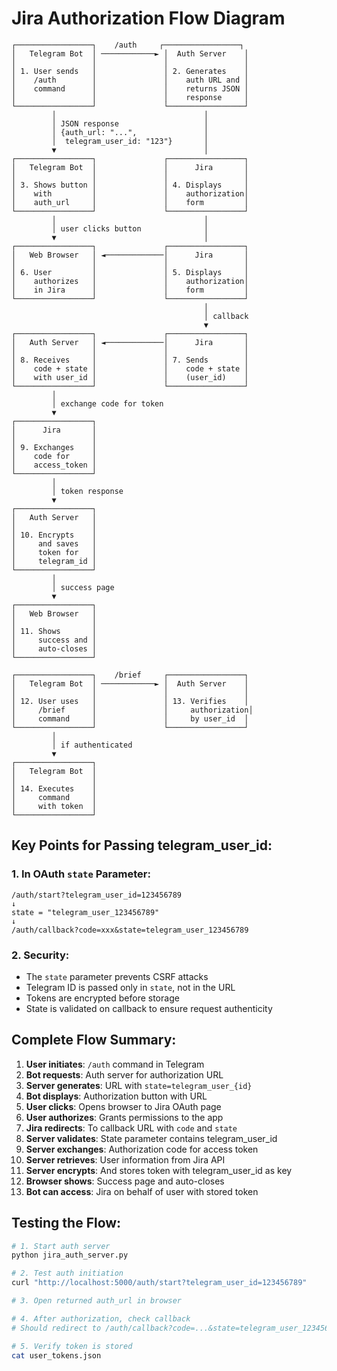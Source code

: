 # Jira Authorization Flow Diagram

```
┌─────────────────┐    /auth     ┌─────────────────┐
│   Telegram Bot  │ ────────────► │  Auth Server    │
│                 │               │                 │
│ 1. User sends   │               │ 2. Generates    │
│    /auth        │               │    auth URL and │
│    command      │               │    returns JSON │
│                 │               │    response     │
└─────────────────┘               └─────────────────┘
         │                                 │
         │ JSON response                   │
         │ {auth_url: "...",               │
         │  telegram_user_id: "123"}       │
         ▼                                 │
┌─────────────────┐               ┌─────────────────┐
│   Telegram Bot  │               │      Jira       │
│                 │               │                 │
│ 3. Shows button │               │ 4. Displays     │
│    with         │               │    authorization│
│    auth_url     │               │    form         │
└─────────────────┘               └─────────────────┘
         │                                 │
         │ user clicks button              │
         ▼                                 │
┌─────────────────┐               ┌─────────────────┐
│   Web Browser   │ ◄─────────────│      Jira       │
│                 │               │                 │
│ 6. User         │               │ 5. Displays     │
│    authorizes   │               │    authorization│
│    in Jira      │               │    form         │
└─────────────────┘               └─────────────────┘
                                           │
                                           │ callback
                                           ▼
┌─────────────────┐               ┌─────────────────┐
│   Auth Server   │ ◄─────────────│      Jira       │
│                 │               │                 │
│ 8. Receives     │               │ 7. Sends        │
│    code + state │               │    code + state │
│    with user_id │               │    (user_id)    │
└─────────────────┘               └─────────────────┘
         │
         │ exchange code for token
         ▼
┌─────────────────┐
│      Jira       │
│                 │
│ 9. Exchanges    │
│    code for     │
│    access_token │
└─────────────────┘
         │
         │ token response
         ▼
┌─────────────────┐
│   Auth Server   │
│                 │
│ 10. Encrypts    │
│     and saves   │
│     token for   │
│     telegram_id │
└─────────────────┘
         │
         │ success page
         ▼
┌─────────────────┐
│   Web Browser   │
│                 │
│ 11. Shows       │
│     success and │
│     auto-closes │
└─────────────────┘

┌─────────────────┐    /brief     ┌─────────────────┐
│   Telegram Bot  │ ────────────► │  Auth Server    │
│                 │               │                 │
│ 12. User uses   │               │ 13. Verifies    │
│     /brief      │               │     authorization│
│     command     │               │     by user_id  │
└─────────────────┘               └─────────────────┘
         │
         │ if authenticated
         ▼
┌─────────────────┐
│   Telegram Bot  │
│                 │
│ 14. Executes    │
│     command     │
│     with token  │
└─────────────────┘
```

## Key Points for Passing telegram_user_id:

### 1. In OAuth `state` Parameter:
```
/auth/start?telegram_user_id=123456789
↓
state = "telegram_user_123456789"
↓
/auth/callback?code=xxx&state=telegram_user_123456789
```

### 2. Security:
- The `state` parameter prevents CSRF attacks
- Telegram ID is passed only in `state`, not in the URL
- Tokens are encrypted before storage
- State is validated on callback to ensure request authenticity

## Complete Flow Summary:

1. **User initiates**: `/auth` command in Telegram
2. **Bot requests**: Auth server for authorization URL
3. **Server generates**: URL with `state=telegram_user_{id}`
4. **Bot displays**: Authorization button with URL
5. **User clicks**: Opens browser to Jira OAuth page
6. **User authorizes**: Grants permissions to the app
7. **Jira redirects**: To callback URL with `code` and `state`
8. **Server validates**: State parameter contains telegram_user_id
9. **Server exchanges**: Authorization code for access token
10. **Server retrieves**: User information from Jira API
11. **Server encrypts**: And stores token with telegram_user_id as key
12. **Browser shows**: Success page and auto-closes
13. **Bot can access**: Jira on behalf of user with stored token

## Testing the Flow:

```bash
# 1. Start auth server
python jira_auth_server.py

# 2. Test auth initiation
curl "http://localhost:5000/auth/start?telegram_user_id=123456789"

# 3. Open returned auth_url in browser

# 4. After authorization, check callback
# Should redirect to /auth/callback?code=...&state=telegram_user_123456789

# 5. Verify token is stored
cat user_tokens.json
```
